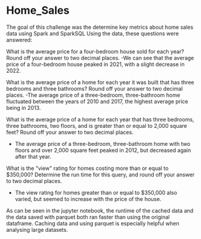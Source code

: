 # Home_Sales
The goal of this challenge was the determine key metrics about home sales data using Spark and SparkSQL
Using the data, these questions were answered: 

What is the average price for a four-bedroom house sold for each year? Round off your answer to two decimal places.
-We can see that the average price of a four-bedroom house peaked in 2021, with a slight decrease in 2022. 

What is the average price of a home for each year it was built that has three bedrooms and three bathrooms? Round off your answer to two decimal places.
-The average price of a three-bedroom, three-bathroom home fluctuated between the years of 2010 and 2017, the highest average price being in 2013. 

What is the average price of a home for each year that has three bedrooms, three bathrooms, two floors, and is greater than or equal to 2,000 square feet? Round off your answer to two decimal places.
- The average price of a three-bedroom, three-bathroom home with two floors and over 2,000 square feet peaked in 2012, but decreased again after that year.

What is the "view" rating for homes costing more than or equal to $350,000? Determine the run time for this query, and round off your answer to two decimal places.
- The view rating for homes greater than or equal to $350,000 also varied, but seemed to increase with the price of the house. 

As can be seen in the jupyter notebook, the runtime of the cached data and the data saved with parquet both ran faster than using the original dataframe. Caching data and using parquet is especially helpful when analysing large datasets. 